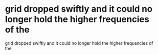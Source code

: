 # grid dropped swiftly and it could no longer hold the higher frequencies of the

grid dropped swiftly and it could no longer hold the higher frequencies of the